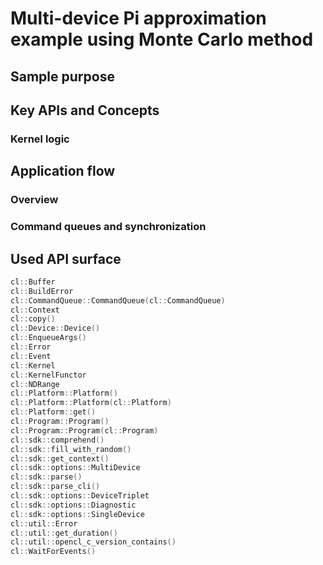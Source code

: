 # Multi-device Pi approximation example using Monte Carlo method

## Sample purpose

## Key APIs and Concepts

### Kernel logic

## Application flow

### Overview

### Command queues and synchronization

## Used API surface

```c++
cl::Buffer
cl::BuildError
cl::CommandQueue::CommandQueue(cl::CommandQueue)
cl::Context
cl::copy()
cl::Device::Device()
cl::EnqueueArgs()
cl::Error
cl::Event
cl::Kernel
cl::KernelFunctor
cl::NDRange
cl::Platform::Platform()
cl::Platform::Platform(cl::Platform)
cl::Platform::get()
cl::Program::Program()
cl::Program::Program(cl::Program)
cl::sdk::comprehend()
cl::sdk::fill_with_random()
cl::sdk::get_context()
cl::sdk::options::MultiDevice
cl::sdk::parse()
cl::sdk::parse_cli()
cl::sdk::options::DeviceTriplet
cl::sdk::options::Diagnostic
cl::sdk::options::SingleDevice
cl::util::Error
cl::util::get_duration()
cl::util::opencl_c_version_contains()
cl::WaitForEvents()
```